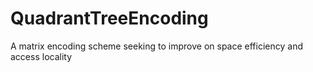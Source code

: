 # QuadrantTreeEncoding
 A matrix encoding scheme seeking to improve on space efficiency and access locality
